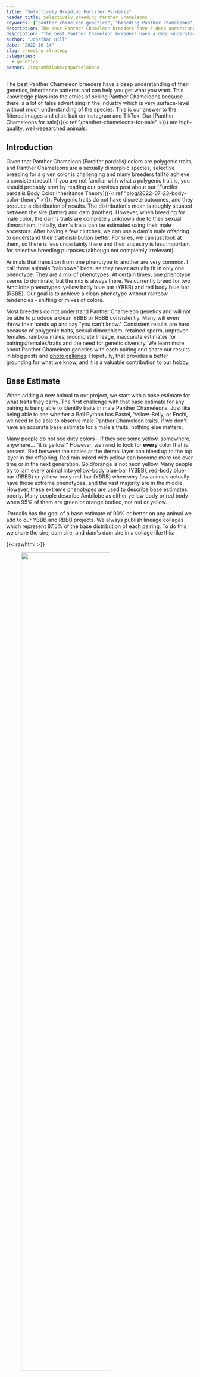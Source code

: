 ```yaml
---
title: "Selectively Breeding Furcifer Pardalis"
header_title: Selectively Breeding Panther Chameleons
keywords: ["panther chameleon genetics", "breeding Panther Chameleons", "panther chameleon breeder", "panther chameleon breeding", "breeding panther chameleons for profit", "panther chameleon breeder near me", "panther chameleon breeding season", "panther chameleon colors", "ambilobe panther chameleon colors", "colorful panther chameleon", "do panther chameleons change color", "female panther chameleon colors", "panther chameleon color morphs", "panther chameleon locales", "different panther chameleon locales"]
description: The best Panther Chameleon breeders have a deep understanding of their genetics, inheritance patterns and can help you get what you want. This knowledge plays into the ethics of selling Panther Chameleons because there is a lot of false advertising in the industry which is very surface-level without much understanding of the species.
description: "The best Panther Chameleon breeders have a deep understanding of their genetics, inheritance patterns and can help you get what you want. This knowledge plays into the ethics of selling Panther Chameleons because there is a lot of false advertising in the industry which is very surface-level without much understanding of the species. This is our answer to the filtered images and click-bait on Instagram and TikTok."
author: "Jonathan Hill"
date: "2022-10-14"
slug: breeding-strategy
categories: 
  - genetics
banner: /img/ambilobe/papafeelokana
---
```


The best Panther Chameleon breeders have a deep understanding of their genetics, inheritance patterns and can help you get what you want. This knowledge plays into the ethics of selling Panther Chameleons because there is a lot of false advertising in the industry which is very surface-level without much understanding of the species. This is our answer to the filtered images and click-bait on Instagram and TikTok. Our [Panther Chameleons for sale]({{< ref "/panther-chameleons-for-sale" >}}) are high-quality, well-researched animals.

## Introduction

Given that Panther Chameleon (Furcifer pardalis) colors are polygenic traits, and Panther Chameleons are a sexually dimorphic species, selective breeding for a given color is challenging and many breeders fail to achieve a consistent result. If you are not familiar with what a polygenic trait is, you should probably start by reading our previous post about our [Furcifer pardalis Body Color Inheritance Theory]({{< ref "blog/2022-07-23-body-color-theory" >}}). Polygenic traits do not have discrete outcomes, and they produce a distribution of results. The distribution's mean is roughly situated between the sire (father) and dam (mother). However, when breeding for male color, the dam's traits are completely unknown due to their sexual dimorphism. Initially, dam's traits can be estimated using their male ancestors. After having a few clutches, we can use a dam's male offspring to understand their trait distribution better. For sires, we can just look at them, so there is less uncertainty there and their ancestry is less important for selective breeding purposes (although not completely irrelevant).

Animals that transition from one phenotype to another are very common. I call those animals "rainbows" because they never actually fit in only one phenotype. They are a mix of phenotypes. At certain times, one phenotype seems to dominate, but the mix is always there. We currently breed for two Ambilobe phenotypes: yellow body blue bar (YBBB) and red body blue bar (RBBB). Our goal is to achieve a clean phenotype without rainbow tendencies - shifting or mixes of colors.

Most breeders do not understand Panther Chameleon genetics and will not be able to produce a clean YBBB or RBBB consistently. Many will even throw their hands up and say "you can't know." Consistent results are hard because of polygenic traits, sexual dimorphism, retained sperm, unproven females, rainbow males, incomplete lineage, inaccurate estimates for pairings/females/traits and the need for genetic diversity. We learn more about Panther Chameleon genetics with each pairing and share our results in blog posts and [photo galleries](https://ipardalis.com/categories/past-clutches/). Hopefully, that provides a better grounding for what we know, and it is a valuable contribution to our hobby. 

## Base Estimate

When adding a new animal to our project, we start with a base estimate for what traits they carry. The first challenge with that base estimate for any pairing is being able to identify traits in male Panther Chameleons. Just like being able to see whether a Ball Python has Pastel, Yellow-Belly, or Enchi, we need to be able to observe male Panther Chameleon traits. If we don't have an accurate base estimate for a male's traits, nothing else matters.

Many people do not see dirty colors - if they see some yellow, somewhere, anywhere... "it is yellow!" However, we need to look for **every** color that is present. Red between the scales at the dermal layer can bleed up to the top layer in the offspring. Red rain mixed with yellow can become more red over time or in the next generation. Gold/orange is not neon yellow. Many people try to jam every animal into yellow-body blue-bar (YBBB), red-body blue-bar (RBBB) or yellow-body red-bar (YBRB) when very few animals actually have those extreme phenotypes, and the vast majority are in the middle. However, these extreme phenotypes are used to describe base estimates, poorly. Many people describe Ambilobe as either yellow body or red body when 95% of them are green or orange bodied, not red or yellow.

iPardalis has the goal of a base estimate of 90% or better on any animal we add to our YBBB and RBBB projects. We always publish lineage collages which represent 87.5% of the base distribution of each pairing. To do this we share the sire, dam sire, and dam's dam sire in a collage like this:

{{< rawhtml >}}    
<figure>
<img src="/img/ambilobe/papafeelokana.jpg" style="width:75%" />
<figcaption>Papafee (center), Lokana (top), Kromatisk (top right, photo credit Chromatic Chameleons), Silk (top left, photo credit Kammerflage Kreations) = 87.5% of the information</figcaption>   
</figure>
{{</ rawhtml >}}

---

{{< rawhtml >}}    
<figure>
<img src="/img/genetics/tree.png" style="width:75%" />
<figcaption>You will often find that the nearest animal not shown on the lineage collage even carries our target phenotype</figcaption>   
</figure>
{{</ rawhtml >}}
[Vaosary's breeder page]({{< ref "blog/vaosary" >}})

---

As we work our way through a dam's lineage, we gain information about her traits, but we can never know what she carries with 100% confidence. We look at her brothers for clues, but unless we have a large enough sample to get some sense for the mean result, we are probably just cherry picking the best brother, which is not an accurate estimate for her. That is much more likely to be a rare event than an accurate representation of the mean of the distribution, her traits. We try to ignore the outliers and focus on the average result.

| Lineage Pic                | Information Gain |
|------------------------|------------------|
| Sire                   | 50%              |
| Sire's Sire            | **0%**           |
| Dam's Sire             | 25%              |
| Dam's Dam's Sire       | 12.5%            |
| Dam's Dam's Dam's Sire | 6.25%            |

---

This table shows roughly how much information we gain from each key male relative in a lineage tree. Our lineage collages are designed to accurately represent these probabilities with the most prominent picture being the sire with other relevant sires scaled down to reflect their importance. 

Notice - sire's sire provides a 0% information gain. Every trait from the sire's lineage is visible in him. Looking at the sire's sire is useless information because panther chameleon colors are not [mendelian traits](https://www.nature.com/scitable/topicpage/gregor-mendel-and-the-principles-of-inheritance-593/). Traits do not skip down the sire side of a lineage tree. Sire's sires are only helpful in determining which pairings you want to do from a genetic distance/diversity standpoint, but they are irrelevant for selective breeding purposes.

## Updating Your Estimate

Before a female has been bred, her lineage is all we have to estimate her color traits. However, after her first clutch, we use her male offspring to update our original estimate and prove her out. The more male offspring she produces, the less relevant her lineage is. Somewhere around 10 male offspring is enough to get a decent estimate for her and her daughters' traits. If her male offspring range from dark red bodies to bright yellow bodies, we can't know what is in her daughters. It doesn't matter if she came from yellow-bodied lineage. That result would mean that the next gen of females is completely unknown.

In our project, we do not use females from pairings which have too much variation in body color. We want to see either yellow or red bodies but not both. Any pairings where we have seen less consistency, we will drop *all* of the females and only use males with our desired traits. That eliminates the uncertainty and allows us to continue to produce consistent body colors, whether they be red or yellow.

This updating process is why we publish all of the male offspring from [every clutch](https://ipardalis.com/categories/past-clutches/) we produce, not just a few flashy hold-backs. The entire distribution and the consistent result is more important than that one-off male at the tail end of the distribution. Quality females are all about the mean of the distribution, not the 1 in 1000 result.

When we hit on a very consistent clutch like [Jude x Kako]({{< ref "blog/jude-kako.md" >}}), we will keep and breed as many females as we can because we know those females are going to be just as consistent as their brothers.

### Proving Out Females

There are two big challenges to prove out a female:

1. Raising male offspring to see their coloration
2. Knowing what it is

Most first-time breeders can not do either of these things. They do not have the infrastructure to raise their males until they color up, and if they raise them in groups under sub-par conditions, their males only present stressed and submissive colors. They never get to see their true potential and genetics.

Being able to recognize early signs of rainbows vs clean phenotype outcomes in the juvenile stage of development takes practice. I often refer to young babies showing potential as "zebras" because clean colors present as white against a distinct barring that almost looks like a zebra. Then as they develop, those clean whites can fill in with a solid color. One of our best RBBB, [Ralph]({{< ref "blog/ralph" >}}), was an amazingly clean zebra that started to glow orange. Slowly that white filled in without any other color and we immediately stashed him around 3 months old. Small details, like a red gular, are signs of red body/rainbow results. If we are breeding for YBBB, we can see early on if the animal has red features which could become more prominent as they age.

For yellows, the green/yellow spectrum is what we want to see because there is actually a distinct chromatophore which creates color along that spectrum without the ability to produce red. There's another chromatophore which produces color along the gold/orange/red spectrum which is often confused with yellow (it is actually gold, not neon yellow). In Ambilobe, this red spectrum chromatophore is more common at the dermal layer (between scales), so we can look for it there in juveniles. Reds often become more prominent around 6 months of age, but these animals can shift from gold to red throughout their lives. I have never seen a true neon yellow/green animal shift to red because those are actually physical differences that do not change over time.

## Genetic Diversity

Sometimes we will pair a less-than-perfect male to a female we have a high degree of confidence in. We do this to add genetic diversity into the project, and we will not breed *any* females from these pairings unless the males prove out well. The goal is to get a nice male from the female's lineage and avoid the less-than-perfect sire's traits. I have sometimes pejoratively referred to these as "throw-away" clutches because the goal is to introduce genetic diversity while knowing we will not be able to use the females for fear that they resemble their sire.

The key with this process is to make sure the sire isn't too far removed from our project goals because the chance that we will hit on a yellow body blue bar with a red body red bar sire, for example, is basically zero even if the female has yellow body blue bar lineage. The sire of a throw away can't be too far off, otherwise, it could be a 100% throw-away clutch without any males worth keeping.

## Retained Sperm

A final complication in estimating the outcome from a pairing is even knowing the sire - the most important piece of information by far (as we showed in the information gain table above). Many breeders pair multiple sires to the same dam. However, dams can retain sperm for up to 5 clutches, 18 months after the initial pairing to one sire. If she has laid 2 clutches and is then paired to different sire, she could lay 3 clutches with completely unknown lineage. Breeders will report the wrong lineage with certainty while some of those "odd ball" results are actually just coming from the first sire. Layer this onto the fact that people aren't capable of identifying traits in their males, and we could have a very poor estimate for what will come from a given pairing.

At iPardalis, we like to see more than 50% infertility before pairing a female to another male. We also try to make sure subsequent pairings to the same female are from closely related males so a retained-sperm baby would be very close to the stated lineage. Many breeders do life-long pairings between one male and one female which is the gold standard for avoiding this problem.
